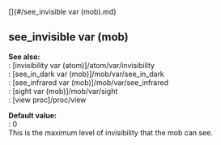 []{#/see_invisible var (mob).md}    
## see_invisible var (mob)    
**See also:**    
:   [invisibility var (atom)]/atom/var/invisibility    
:   [see_in_dark var (mob)]/mob/var/see_in_dark    
:   [see_infrared var (mob)]/mob/var/see_infrared    
:   [sight var (mob)]/mob/var/sight    
:   [view proc]/proc/view    
<!-- -->    
**Default value:**    
:   0    
This is the maximum level of invisibility that the mob can see.  